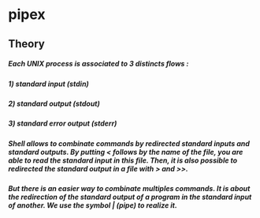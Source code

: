 # pipex

## Theory

##### Each UNIX process is associated to 3 distincts flows :
##### 1) standard input (stdin)
##### 2) standard output (stdout)
##### 3) standard error output (stderr)
##### Shell allows to combinate commands by redirected standard inputs and standard outputs. By putting \< follows by the name of the file, you are able to read the standard input in this file. Then, it is also possible to redirected the standard output in a file with \> and \>>.
##### But there is an easier way to combinate multiples commands. It is about the redirection of the standard output of a program in the standard input of another. We use the symbol | (pipe) to realize it.
